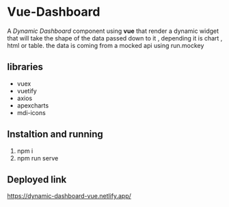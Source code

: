 # Vue-Dashboard

A _Dynamic_ _Dashboard_ component using **vue** that render a dynamic widget that will take  the shape of the data passed down to it , depending it is chart , html or table.
the data is coming from a mocked api using run.mockey

## libraries

- vuex
- vuetify
- axios
- apexcharts
- mdi-icons

## Instaltion and running 

1. npm i 
2. npm run serve

## Deployed link

https://dynamic-dashboard-vue.netlify.app/
